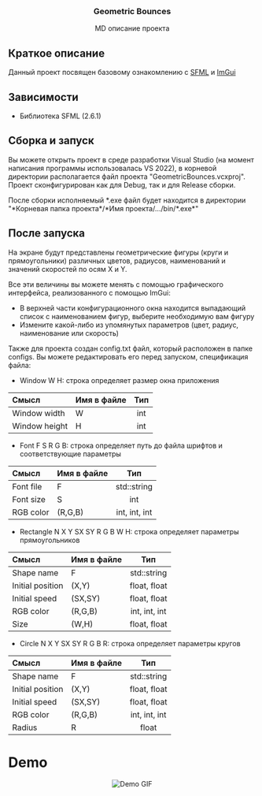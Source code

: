 <a name="readme-top"></a>
<!-- PROJECT HEADER -->
<br />
<div align="center">
  <h3 align="center">Geometric Bounces</h3>
  <p align="center">
    MD описание проекта
    <br />
  </p>
</div>

<!-- ABOUT THE PROJECT SECTION -->
## Краткое описание

Данный проект посвящен базовому ознакомлению с [SFML][SFML-url] и [ImGui][ImGui-url]

## Зависимости

* Библиотека SFML (2.6.1)

## Сборка и запуск

Вы можете открыть проект в среде разработки Visual Studio (на момент написания программы использовалась VS 2022), в корневой директории располагается файл проекта "GeometricBounces.vcxproj". Проект сконфигурирован как для Debug, так и для Release сборки.

После сборки исполняемый *.exe файл будет находится в директории "\*Корневая папка проекта\*/\*Имя проекта/.../bin/\*.exe\*"

## После запуска

На экране будут представлены геометрические фигуры (круги и прямоугольники) различных цветов, радиусов, наименований и значений скоростей по осям X и Y.

Все эти величины вы можете менять с помощью графического интерфейса, реализованного с помощью ImGui: 
- В верхней части конфигурационного окна находится выпадающий список с наименованием фигур, выберите необходимую вам фигуру 
- Измените какой-либо из упомянутых параметров (цвет, радиус, наименование или скорость)

Также для проекта создан config.txt файл, который расположен в папке configs. Вы можете редактировать его перед запуском, спецификация файла:

- Window W H: строка определяет размер окна приложения
  
| Смысл           | Имя в файле | Тип  |
|:----------------|:------------|:----:|
| Window width    | W           | int  |
| Window height   | H           | int  |

- Font F S R G B: строка определяет путь до файла шрифтов и соответствующие параметры

| Смысл       | Имя в файле | Тип             |
|:------------|:------------|:---------------:|
| Font file   | F           | std::string     |
| Font size   | S           | int             |
| RGB color   | (R,G,B)     | int, int, int   |

- Rectangle N X Y SX SY R G B W H: строка определяет параметры прямоугольников

| Смысл               | Имя в файле | Тип             |
|:--------------------|:------------|:---------------:|
| Shape name          | F           | std::string     |
| Initial position    | (X,Y)       | float, float    |
| Initial speed       | (SX,SY)     | float, float    |
| RGB color           | (R,G,B)     | int, int, int   |
| Size                | (W,H)       | float, float    |

- Circle N X Y SX SY R G B R: строка определяет параметры кругов

| Смысл               | Имя в файле | Тип             |
|:--------------------|:------------|:---------------:|
| Shape name          | F           | std::string     |
| Initial position    | (X,Y)       | float, float    |
| Initial speed       | (SX,SY)     | float, float    |
| RGB color           | (R,G,B)     | int, int, int   |
| Radius              | R           | float           |

# Demo

<p align="center">
  <img src="media/demo.gif" alt="Demo GIF">
</p>

<!-- RESOURCES LINKS -->
[SFML-url]: https://www.sfml-dev.org/
[ImGui-url]: https://github.com/ocornut/imgui